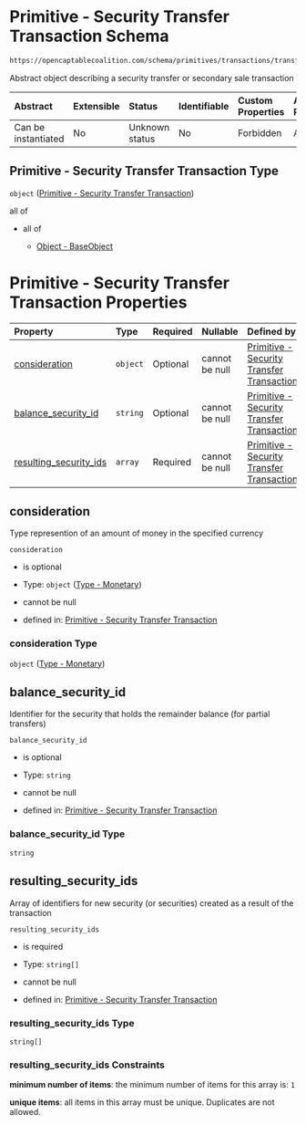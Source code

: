 # Primitive - Security Transfer Transaction Schema

```txt
https://opencaptablecoalition.com/schema/primitives/transactions/transfer/base_transfer
```

Abstract object describing a security transfer or secondary sale transaction

| Abstract            | Extensible | Status         | Identifiable | Custom Properties | Additional Properties | Access Restrictions | Defined In                                                                                                                |
| :------------------ | :--------- | :------------- | :----------- | :---------------- | :-------------------- | :------------------ | :------------------------------------------------------------------------------------------------------------------------ |
| Can be instantiated | No         | Unknown status | No           | Forbidden         | Allowed               | none                | [BaseTransfer.schema.json](../../schema/primitives/transactions/transfer/BaseTransfer.schema.json "open original schema") |

## Primitive - Security Transfer Transaction Type

`object` ([Primitive - Security Transfer Transaction](basetransfer.md))

all of

*   all of

    *   [Object - BaseObject](basetransaction-allof-object---baseobject.md "check type definition")

# Primitive - Security Transfer Transaction Properties

| Property                                          | Type     | Required | Nullable       | Defined by                                                                                                                                                                                                                                           |
| :------------------------------------------------ | :------- | :------- | :------------- | :--------------------------------------------------------------------------------------------------------------------------------------------------------------------------------------------------------------------------------------------------- |
| [consideration](#consideration)                   | `object` | Optional | cannot be null | [Primitive - Security Transfer Transaction](basetransfer-properties-type---monetary.md "https://opencaptablecoalition.com/schema/types/monetary#/properties/consideration")                                                                          |
| [balance_security_id](#balance_security_id)       | `string` | Optional | cannot be null | [Primitive - Security Transfer Transaction](basetransfer-properties-balance_security_id.md "https://opencaptablecoalition.com/schema/primitives/transactions/transfer/base_transfer#/properties/balance_security_id")                                |
| [resulting_security_ids](#resulting_security_ids) | `array`  | Required | cannot be null | [Primitive - Security Transfer Transaction](basetransfer-properties-security-transfer---resulting-security-id-array.md "https://opencaptablecoalition.com/schema/primitives/transactions/transfer/base_transfer#/properties/resulting_security_ids") |

## consideration

Type represention of an amount of money in the specified currency

`consideration`

*   is optional

*   Type: `object` ([Type - Monetary](basetransfer-properties-type---monetary.md))

*   cannot be null

*   defined in: [Primitive - Security Transfer Transaction](basetransfer-properties-type---monetary.md "https://opencaptablecoalition.com/schema/types/monetary#/properties/consideration")

### consideration Type

`object` ([Type - Monetary](basetransfer-properties-type---monetary.md))

## balance_security_id

Identifier for the security that holds the remainder balance (for partial transfers)

`balance_security_id`

*   is optional

*   Type: `string`

*   cannot be null

*   defined in: [Primitive - Security Transfer Transaction](basetransfer-properties-balance_security_id.md "https://opencaptablecoalition.com/schema/primitives/transactions/transfer/base_transfer#/properties/balance_security_id")

### balance_security_id Type

`string`

## resulting_security_ids

Array of identifiers for new security (or securities) created as a result of the transaction

`resulting_security_ids`

*   is required

*   Type: `string[]`

*   cannot be null

*   defined in: [Primitive - Security Transfer Transaction](basetransfer-properties-security-transfer---resulting-security-id-array.md "https://opencaptablecoalition.com/schema/primitives/transactions/transfer/base_transfer#/properties/resulting_security_ids")

### resulting_security_ids Type

`string[]`

### resulting_security_ids Constraints

**minimum number of items**: the minimum number of items for this array is: `1`

**unique items**: all items in this array must be unique. Duplicates are not allowed.
